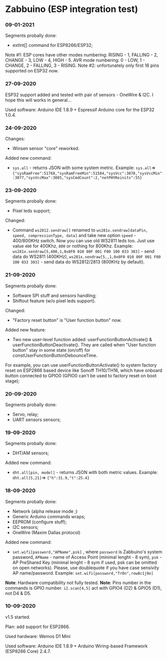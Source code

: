 # Zabbuino (ESP integration test)

### 09-01-2021

Segments probally done:
 - extInt[] command for ESP8266/ESP32;
 
Note #1: ESP cores have other modes numbering: RISING - 1, FALLING - 2, CHANGE - 3, LOW - 4, HIGH - 5. AVR mode numbering: 0 - LOW, 1 - CHANGE, 2 - FALLING, 3 - RISING.
Note #2: unfortunately only first 16 pins supported on ESP32 now.

### 27-09-2020

ESP32 support added and tested with pair of sensors - OneWire & I2C. I hope this will works in general...

Used software: Arduino IDE 1.8.9 + Espressif Arduino core for the ESP32 1.0.4.

### 24-09-2020
Changes:
 - Winsen sensor "core" reworked.

Added new command:
 - `sys.all` - returns JSON with some system metric. Example: `sys.all`=> `{"sysRamFree":51768,"sysRamFreeMin":51584,"sysVcc":3078,"sysVccMin":3077,"sysVccMax":3085,"sysCmdCount":2,"netPHYReinits":55}`

### 23-09-2020
Segments probally done:
 - Pixel leds support;

Changed:
 - Command `ws2812.sendraw[]` renamed to `ws281x.sendraw[dataPin, speed, compressionType, data]` and take new option `speed` - 400/800KHz switch. Now you can use old WS2811 leds too. Just use value `400` for 400Khz, `800` or nothing for 800Khz.
Example: `ws281x.sendraw[5,400,1,0x0F0 010 00F 001 F00 100 033 303]` - send data do WS2811 (400KHz), `ws281x.sendraw[5,,1,0x0F0 010 00F 001 F00 100 033 303]` - send data do WS2812/2813 (800KHz by default).


### 21-09-2020
Segments probally done:
 - Software SPI stuff and sensors handling;
 - Shiftout feature (w/o pixel leds support).

Changed:
 - "Factory reset button" is "User function button" now.

Added new feature:
 - Two new user-level function added: userFunctionButtonActivate() & userFunctionButtonDeactivate(). They are called when "User function button" stay in some state (on/off) for constUserFunctionButtonDebounceTime.

For example, you can use userFunctionButtonActivate() to system factory reset on ESP2866 based device like Sonoff TH10/TH16, which have onboard button connected to GPIO0 (GPIO0 can't be used to factory reset on boot stage);

### 20-09-2020
Segments probally done:
- Servo, relay;
- UART sensors sensors;

### 19-09-2020
Segments probally done:
- DHT/AM sensors;

Added new command:
- `dht.all[pin, model]` - returns JSON with both metric values. Example: `dht.all[5,21]`=> `{"h":31.9,"t":25.4}`

### 18-09-2020
Segments probally done:
- Network (alpha release mode ;)
- Generic Arduino commands wraps;
- EEPROM (configure stuff);
- I2C sensors;
- OneWire (Maxim Dallas protocol)

Added new command:
- `set.wifi[password,"APName",psk]` , where `password` is Zabbuino's system password, `APName` - name of Access Point (minimal lenght - 8 sym), `psk` - AP PreShared Key (minimal lenght - 8 sym if used, psk can be omitted on open networks). Please, use doublequote if you have case sensivity AP name/password. Example: `set.wifi[password,"Tr0n",row8c1j9e]`

**Note**: Hardware compatibility not fully tested.
**Note**: Pins number in the commands is GPIO number. `i2.scan[4,5]` act with GPIO4 (D2) & GPIO5 (D1), not D4 & D5.

### 10-09-2020
v1.5 started. 

Plan: add support for ESP2866.

Used hardware: Wemos D1 Mini

Used software: Arduino IDE 1.8.9 + Arduino Wiring-based Framework (ESP8266 Core) 2.4.7.
